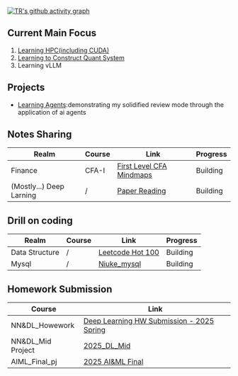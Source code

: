 
[![TR's github activity graph](https://github-readme-activity-graph.vercel.app/graph?username=RuiqiTang&theme=github-light)](https://github.com/ashutosh00710/github-readme-activity-graph)

## Current Main Focus
1. [Learning HPC(including CUDA)](https://github.com/RuiqiTang/Learning_HPC)
2. [Learning to Construct Quant System](https://github.com/RuiqiTang/Learning_Quant_System_Construction)
3. Learning vLLM

## Projects
- [Learning Agents](https://github.com/RuiqiTang/Learning-Agents):demonstrating my solidified review mode through the application of ai agents
## Notes Sharing
Realm|Course|Link|Progress|
|--|--|--|--|
|Finance|CFA-I|[First Level CFA Mindmaps](https://github.com/RuiqiTang/CFA-I-Mindmaps)|Building|
|(Mostly...) Deep Larning|/|[Paper Reading](https://github.com/RuiqiTang/Paper-Reading-Archieve)|Building|

## Drill on coding
Realm|Course|Link|Progress|
|--|--|--|--|
|Data Structure|/|[Leetcode Hot 100](https://github.com/RuiqiTang/Leetcode-Hot-100)|Building|
|Mysql|/|[Niuke_mysql](https://github.com/RuiqiTang/Niuke_mysql)|Building|

## Homework Submission
Course|Link|
|--|--|
|NN&DL_Howework|[Deep Learning HW Submission - 2025 Spring](https://github.com/RuiqiTang/Deep_Learning_2025_Spring_Lesson_Homworks_Submission/tree/main)|
|NN&DL_Mid Project|[2025_DL_Mid](https://github.com/RuiqiTang/2025_Spring_DL_Mid.git)|
|AIML_Final_pj|[2025 AI&ML Final](https://github.com/QianRMB/AIML.git)|

